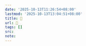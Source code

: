 ```yaml
---
date: '2025-10-13T11:26:54+08:00'
lastmod: '2025-10-13T13:04:51+08:00'
title: 󰔊
url: 󰔊
tags: []
src:
note:
---
```

